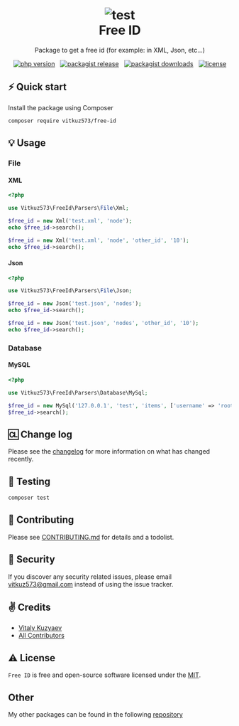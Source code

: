 <h1 align="center">
    <img alt="test" src="https://raw.githubusercontent.com/vitkuz573/free-id/main/.github/images/xml_parser.gif"/></br>
  Free ID
</h1>

<p align="center">Package to get a free id (for example: in XML, Json, etc...)</p>

<p align="center">
    <a href="https://php.net" target="_blank"><img src="https://img.shields.io/badge/PHP-8.1+-00ADD8?style=for-the-badge&logo=php" alt="php version"/></a>
    &nbsp;
    <a href="https://packagist.org/packages/vitkuz573/free-id" target="_blank"><img src="https://img.shields.io/packagist/v/vitkuz573/free-id?style=for-the-badge" alt="packagist release"/></a>
    &nbsp;
    <a href="https://packagist.org/packages/vitkuz573/free-id" target="_blank"><img src="https://img.shields.io/packagist/dt/vitkuz573/free-id?style=for-the-badge" alt="packagist downloads"/></a>
    &nbsp;
    <a href="https://github.com/vitkuz573/free-id/blob/main/LICENSE" target="_blank"><img src="https://img.shields.io/badge/license-mit-red?style=for-the-badge&logo=none" alt="license"/></a>
</p>

## ⚡️ Quick start

Install the package using Composer
```bash
composer require vitkuz573/free-id
```

##  💡 Usage

### File

#### XML
```php
<?php

use Vitkuz573\FreeId\Parsers\File\Xml;

$free_id = new Xml('test.xml', 'node');
echo $free_id->search();

$free_id = new Xml('test.xml', 'node', 'other_id', '10');
echo $free_id->search();
```

#### Json
```php
<?php

use Vitkuz573\FreeId\Parsers\File\Json;

$free_id = new Json('test.json', 'nodes');
echo $free_id->search();

$free_id = new Json('test.json', 'nodes', 'other_id', '10');
echo $free_id->search();
```

### Database

#### MySQL
```php
<?php

use Vitkuz573\FreeId\Parsers\Database\MySql;

$free_id = new MySql('127.0.0.1', 'test', 'items', ['username' => 'root', 'password' => '']);
$free_id->search();
```

## 🆑 Change log

Please see the [changelog](CHANGELOG.md) for more information on what has changed recently.

## 🚩 Testing

```bash
composer test
```

## 👋 Contributing

Please see [CONTRIBUTING.md](CONTRIBUTING.md) for details and a todolist.

## 🔐 Security

If you discover any security related issues, please email [vitkuz573@gmail.com](mailto:vitkuz573@gmail.com) instead of using the issue tracker.

## ✌️ Credits

- [Vitaly Kuzyaev][link-author]
- [All Contributors][link-contributors]

## ⚠️ License

`Free ID` is free and open-source software licensed under the [MIT](https://github.com/vitkuz573/free-id/blob/main/LICENSE).

## Other

My other packages can be found in the following [repository](https://github.com/vitkuz573/composer_packages)

[ico-version]: https://img.shields.io/packagist/v/vitkuz573/free-id.svg?style=flat-square
[ico-downloads]: https://img.shields.io/packagist/dt/vitkuz573/free-id.svg?style=flat-square

[link-packagist]: https://packagist.org/packages/vitkuz573/free-id
[link-downloads]: https://packagist.org/packages/vitkuz573/free-id
[link-author]: https://github.com/vitkuz573
[link-contributors]: ../../contributors
